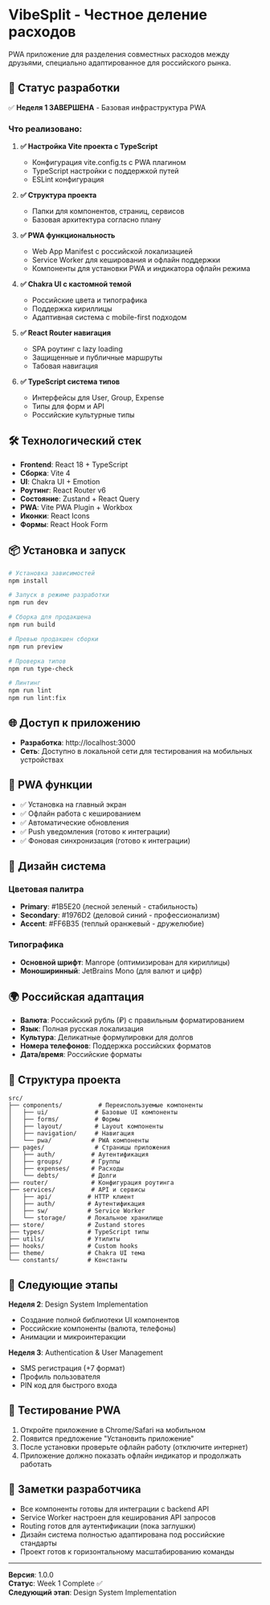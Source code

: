 # VibeSplit - Честное деление расходов

PWA приложение для разделения совместных расходов между друзьями, специально адаптированное для российского рынка.

## 🚀 Статус разработки

✅ **Неделя 1 ЗАВЕРШЕНА** - Базовая инфраструктура PWA

### Что реализовано:

1. **✅ Настройка Vite проекта с TypeScript**
   - Конфигурация vite.config.ts с PWA плагином
   - TypeScript настройки с поддержкой путей
   - ESLint конфигурация

2. **✅ Структура проекта**
   - Папки для компонентов, страниц, сервисов
   - Базовая архитектура согласно плану

3. **✅ PWA функциональность**
   - Web App Manifest с российской локализацией
   - Service Worker для кеширования и офлайн поддержки
   - Компоненты для установки PWA и индикатора офлайн режима

4. **✅ Chakra UI с кастомной темой**
   - Российские цвета и типографика
   - Поддержка кириллицы
   - Адаптивная система с mobile-first подходом

5. **✅ React Router навигация**
   - SPA роутинг с lazy loading
   - Защищенные и публичные маршруты
   - Табовая навигация

6. **✅ TypeScript система типов**
   - Интерфейсы для User, Group, Expense
   - Типы для форм и API
   - Российские культурные типы

## 🛠 Технологический стек

- **Frontend**: React 18 + TypeScript
- **Сборка**: Vite 4
- **UI**: Chakra UI + Emotion
- **Роутинг**: React Router v6
- **Состояние**: Zustand + React Query
- **PWA**: Vite PWA Plugin + Workbox
- **Иконки**: React Icons
- **Формы**: React Hook Form

## 📦 Установка и запуск

```bash
# Установка зависимостей
npm install

# Запуск в режиме разработки
npm run dev

# Сборка для продакшена
npm run build

# Превью продакшен сборки
npm run preview

# Проверка типов
npm run type-check

# Линтинг
npm run lint
npm run lint:fix
```

## 🌐 Доступ к приложению

- **Разработка**: http://localhost:3000
- **Сеть**: Доступно в локальной сети для тестирования на мобильных устройствах

## 📱 PWA функции

- ✅ Установка на главный экран
- ✅ Офлайн работа с кешированием
- ✅ Автоматические обновления
- ✅ Push уведомления (готово к интеграции)
- ✅ Фоновая синхронизация (готово к интеграции)

## 🎨 Дизайн система

### Цветовая палитра
- **Primary**: #1B5E20 (лесной зеленый - стабильность)
- **Secondary**: #1976D2 (деловой синий - профессионализм)
- **Accent**: #FF6B35 (теплый оранжевый - дружелюбие)

### Типографика
- **Основной шрифт**: Manrope (оптимизирован для кириллицы)
- **Моноширинный**: JetBrains Mono (для валют и цифр)

## 🌍 Российская адаптация

- **Валюта**: Российский рубль (₽) с правильным форматированием
- **Язык**: Полная русская локализация
- **Культура**: Деликатные формулировки для долгов
- **Номера телефонов**: Поддержка российских форматов
- **Дата/время**: Российские форматы

## 📂 Структура проекта

```
src/
├── components/          # Переиспользуемые компоненты
│   ├── ui/             # Базовые UI компоненты
│   ├── forms/          # Формы
│   ├── layout/         # Layout компоненты
│   ├── navigation/     # Навигация
│   └── pwa/           # PWA компоненты
├── pages/              # Страницы приложения
│   ├── auth/          # Аутентификация
│   ├── groups/        # Группы
│   ├── expenses/      # Расходы
│   └── debts/         # Долги
├── router/            # Конфигурация роутинга
├── services/          # API и сервисы
│   ├── api/          # HTTP клиент
│   ├── auth/         # Аутентификация
│   ├── sw/           # Service Worker
│   └── storage/      # Локальное хранилище
├── store/            # Zustand stores
├── types/            # TypeScript типы
├── utils/            # Утилиты
├── hooks/            # Custom hooks
├── theme/            # Chakra UI тема
└── constants/        # Константы
```

## 🔄 Следующие этапы

**Неделя 2**: Design System Implementation
- Создание полной библиотеки UI компонентов
- Российские компоненты (валюта, телефоны)
- Анимации и микроинтеракции

**Неделя 3**: Authentication & User Management
- SMS регистрация (+7 формат)
- Профиль пользователя
- PIN код для быстрого входа

## 🧪 Тестирование PWA

1. Откройте приложение в Chrome/Safari на мобильном
2. Появится предложение "Установить приложение"
3. После установки проверьте офлайн работу (отключите интернет)
4. Приложение должно показать офлайн индикатор и продолжать работать

## 📝 Заметки разработчика

- Все компоненты готовы для интеграции с backend API
- Service Worker настроен для кеширования API запросов
- Routing готов для аутентификации (пока заглушки)
- Дизайн система полностью адаптирована под российские стандарты
- Проект готов к горизонтальному масштабированию команды

---

**Версия**: 1.0.0  
**Статус**: Week 1 Complete ✅  
**Следующий этап**: Design System Implementation